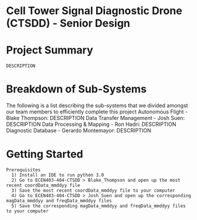 # Cell Tower Signal Diagnostic Drone (CTSDD) - Senior Design

  # Project Summary
    DESCRIPTION
    
  # Breakdown of Sub-Systems
  The following is a list describing the sub-systems that we divided amongst our team members to efficiently complete this project
    Autonomous Flight - Blake Thompson:
      DESCRIPTION
    Data Transfer Management - Josh Suen:
      DESCRIPTION
    Data Processing & Mapping - Ron Hadri:
      DESCRIPTION
    Diagnostic Database - Gerardo Montemayor:
      DESCRIPTION

  # Getting Started
    Prerequisites
      1) Install an IDE to run python 3.0
      2) Go to ECEN403-404-CTSDD > Blake_Thompson and open up the most recent coordData_mmddyy file
      3) Save the most recent coordData_mmddyy file to your computer
      4) Go to ECEN403-404-CTSDD > Josh Suen and open up the corresponding magData_mmddyy and freqData_mmddyy files
      5) Save the corresponding magData_mmddyy and freqData_mmddyy files to your computer
      
